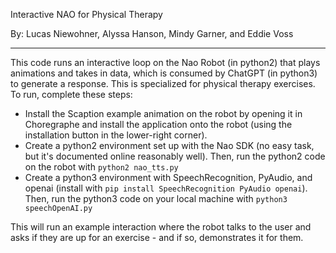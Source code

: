 Interactive NAO for Physical Therapy

By: Lucas Niewohner, Alyssa Hanson, Mindy Garner, and Eddie Voss

---

This code runs an interactive loop on the Nao Robot (in python2) that plays animations and takes in data, which is consumed by ChatGPT (in python3) to generate a response. This is specialized for physical therapy exercises. To run, complete these steps:

- Install the Scaption example animation on the robot by opening it in Choregraphe and install the application onto the robot (using the installation button in the lower-right corner).
- Create a python2 environment set up with the Nao SDK (no easy task, but it's documented online reasonably well). Then, run the python2 code on the robot with `python2 nao_tts.py`
- Create a python3 environment with SpeechRecognition, PyAudio, and openai (install with `pip install SpeechRecognition PyAudio openai`). Then, run the python3 code on your local machine with `python3 speechOpenAI.py`

This will run an example interaction where the robot talks to the user and asks if they are up for an exercise - and if so, demonstrates it for them.